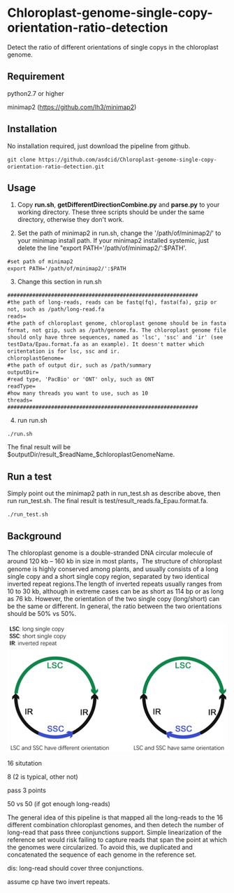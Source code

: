 # Chloroplast-genome-single-copy-orientation-ratio-detection
Detect the ratio of different orientations of single copys in the chloroplast genome. 

## Requirement
python2.7 or higher

minimap2 (https://github.com/lh3/minimap2)



## Installation
No installation required, just download the pipeline from github.
```
git clone https://github.com/asdcid/Chloroplast-genome-single-copy-orientation-ratio-detection.git
```

## Usage
1. Copy **run.sh**, **getDifferentDirectionCombine.py** and **parse.py** to your working directory. These three scripts should be under the same directory, otherwise they don't work.

2. Set the path of minimap2 in run.sh, change the '/path/of/minimap2/' to your minimap install path. If your minimap2 installed systemic, just delete the line "export PATH='/path/of/minimap2/':$PATH'.   
```
#set path of minimap2
export PATH='/path/of/minimap2/':$PATH
```
3. Change this section in run.sh
```
#############################################################
#the path of long-reads, reads can be fastq(fq), fasta(fa), gzip or not, such as /path/long-read.fa
reads=
#the path of chloroplast genome, chloroplast genome should be in fasta format, not gzip, such as /path/genome.fa. The chloroplast genome file should only have three sequences, named as 'lsc', 'ssc' and 'ir' (see testData/Epau.format.fa as an example). It doesn't matter which oritentation is for lsc, ssc and ir.
chloroplastGenome=
#the path of output dir, such as /path/summary
outputDir=
#read type, 'PacBio' or 'ONT' only, such as ONT
readType=
#how many threads you want to use, such as 10
threads=
#############################################################
```

4. run run.sh
```
./run.sh
```
The final result will be $outputDir/result_$readName_$chloroplastGenomeName.

## Run a test
Simply point out the minimap2 path in run_test.sh as describe above, then run run_test.sh. The final result is test/result_reads.fa_Epau.format.fa.
```
./run_test.sh
```

## Background
The chloroplast genome is a double-stranded DNA circular molecule of around 120 kb – 160 kb in size in most plants，The structure of chloroplast genome is highly conserved among plants, and usually consists of a long single copy and a short single copy region, separated by two identical inverted repeat regions.The length of inverted repeats usually ranges from 10 to 30 kb, although in extreme cases can be as short as 114 bp or as long as 76 kb. However, the orientation of the two single copy (long/short) can be the same or different. In general, the ratio between the two orientations should be 50% vs 50%. 
<p>
  <img src="https://github.com/asdcid/figures/blob/master/Chloroplast-genome-single-copy-orientation-ratio-detection/circular_different_orientation.jpg" />
 </p>

16 situtation

8 (2 is typical, other not)

pass 3 points

50 vs 50 (if got enough long-reads)

The general idea of this pipeline is that mapped all the long-reads to the 16 different combination chloroplast genomes, and then detech the number of long-read that pass three conjunctions support. Simple linearization of the reference set would risk failing to capture reads that span the point at which the genomes were circularized. To avoid this, we duplicated and concatenated the sequence of each genome in the reference set.

dis:
long-read should cover three conjunctions. 

assume cp have two invert repeats. 

